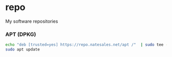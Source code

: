 # repo
My software repositories

### APT (DPKG)

```bash
echo "deb [trusted=yes] https://repo.natesales.net/apt /"  | sudo tee -a /etc/apt/sources.list.d/natesales.list
sudo apt update
```
